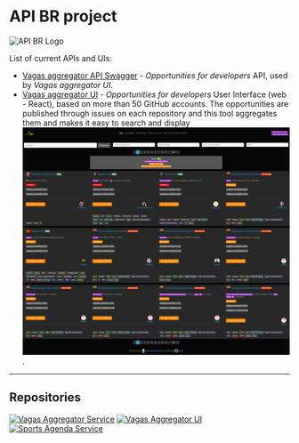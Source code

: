 # API BR project

<img src="https://apibr.com/ApiBRLogo.png" alt="API BR Logo" width="150px" />

List of current APIs and UIs:

- [Vagas aggregator API Swagger](https://apibr.com/vagas/swagger/) - *Opportunities for developers* API, used by *Vagas aggregator UI*.
- [Vagas aggregator UI](https://apibr.com/ui/vagas/) - *Opportunities for developers* User Interface (web - React), based on more than 50 GitHub accounts. The opportunities are published through issues on each repository and this tool aggregates them and makes it easy to search and display
![Screenshot of project interface](https://raw.githubusercontent.com/ApiBR/.github/main/profile/ApiBrVagasUi.png?version=2).

---

## Repositories

[![Vagas Aggregator Service](https://github-readme-stats-git-feature-private-repositories-guibranco.vercel.app/api/pin/?username=ApiBR&repo=vagas-aggregator-service&show_issues=true&show_pull_requests=true&theme=dark)](https://github.com/ApiBR/vagas-aggregator-service)
[![Vagas Aggregator UI](https://github-readme-stats-git-feature-private-repositories-guibranco.vercel.app/api/pin/?username=ApiBR&repo=vagas-aggregator-ui&show_issues=true&show_pull_requests=true&theme=dark)](https://github.com/ApiBR/vagas-aggregator-ui)
[![Sports Agenda Service](https://github-readme-stats-git-feature-private-repositories-guibranco.vercel.app/api/pin/?username=ApiBR&repo=sports-agenda-service&show_issues=true&show_pull_requests=true&theme=dark)](https://github.com/ApiBR/sports-agenda-service)
